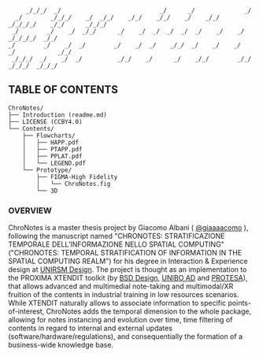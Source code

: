 
```
     _/_/_/  _/                            _/      _/              _/                         
  _/        _/_/_/    _/  _/_/    _/_/    _/_/    _/    _/_/    _/_/_/_/    _/_/      _/_/_/  
 _/        _/    _/  _/_/      _/    _/  _/  _/  _/  _/    _/    _/      _/_/_/_/  _/_/       
_/        _/    _/  _/        _/    _/  _/    _/_/  _/    _/    _/      _/            _/_/    
 _/_/_/  _/    _/  _/          _/_/    _/      _/    _/_/        _/_/    _/_/_/  _/_/_/       

```




## TABLE OF CONTENTS
```
ChroNotes/
├── Introduction (readme.md)
├── LICENSE (CCBY4.0)
└── Contents/
    ├── Flowcharts/
    │   ├── HAPP.pdf
    │   ├── PTAPP.pdf
    │   ├── PPLAT.pdf
    │   └── LEGEND.pdf
    └── Prototype/
        ├── FIGMA-High Fidelity
        │   └── ChroNotes.fig
        └── 3D
```

### OVERVIEW
ChroNotes is a master thesis project by Giacomo Albani ( [@giaaaacomo](https://github.com/giaaaacomo) ), following the manuscript named "CHRONOTES: STRATIFICAZIONE TEMPORALE DELL’INFORMAZIONE NELLO SPATIAL COMPUTING" ("CHRONOTES: TEMPORAL STRATIFICATION OF INFORMATION IN THE SPATIAL COMPUTING REALM") for his degree in Interaction & Experience design at [UNIRSM Design](https://design.unirsm.sm/).
The project is thought as an implementation to the PROXIMA XTENDIT toolkit (by [BSD Design](https://www.bsdesign.eu/), [UNIBO AD](https://site.unibo.it/advanceddesignunit/it) and [PROTESA](https://www.protesa.net/)), that allows advanced and multimedial note-taking and multimodal/XR fruition of the contents in industrial training in low resources scenarios.
While XTENDIT naturally allows to associate information to specific points-of-interest, ChroNotes adds the temporal dimension to the whole package, allowing for notes instancing and evolution over time, time filtering of contents in regard to internal and external updates (software/hardware/regulations), and consequentially the formation of a business-wide knowledge base. 
